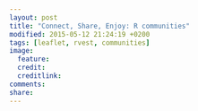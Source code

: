 ```yaml
---
layout: post
title: "Connect, Share, Enjoy: R communities"
modified: 2015-05-12 21:24:19 +0200
tags: [leaflet, rvest, communities]
image:
  feature: 
  credit: 
  creditlink: 
comments: 
share: 
---
```

